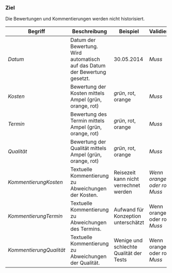 ### Ziel

Die Bewertungen und Kommentierungen werden nicht historisiert.

| Begriff | Beschreibung | Beispiel | Validierung |
| --- | --- | --- | --- |
| _Datum_ | Datum der Bewertung. Wird automatisch auf das Datum der Bewertung gesetzt. | 30.05.2014 | _Muss_ |
| _Kosten_ | Bewertung der Kosten mittels Ampel (grün, orange, rot) | *grün*, rot, orange | _Muss_ |
| _Termin_ | Bewertung des Termin mittels Ampel (grün, orange, rot) | *grün*, rot, orange | _Muss_ |
| _Qualität_ | Bewertung der Qualität mittels Ampel (grün, orange, rot) | *grün*, rot, orange | _Muss_ |
| _KommentierungKosten_ | Textuelle Kommentierung zu Abweichungen der Kosten. | Reisezeit kann nicht verrechnet werden | _Wenn orange oder rot _ Muss_ |
| _KommentierungTermin_ | Textuelle Kommentierung zu Abweichungen des Termins. | Aufwand für Konzeption unterschätzt | Wenn orange oder rot: _Muss_ |
| _KommentierungQualität_ | Textuelle Kommentierung zu Abweichungen der Qualität. | Wenige und schlechte Qualität der Tests | Wenn orange oder rot: _Muss_ |
